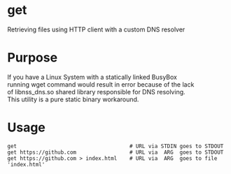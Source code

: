 # get
Retrieving files using HTTP client with a custom DNS resolver<br>

# Purpose
If you have a Linux System with a statically linked BusyBox<br>
running wget command would result in error because of the lack<br>
of libnss_dns.so shared library responsible for DNS resolving.<br>
This utility is a pure static binary workaround.

# Usage
    get                                    # URL via STDIN goes to STDOUT
    get https://github.com                 # URL via  ARG  goes to STDOUT
    get https://github.com > index.html    # URL via  ARG  goes to file 'index.html'
